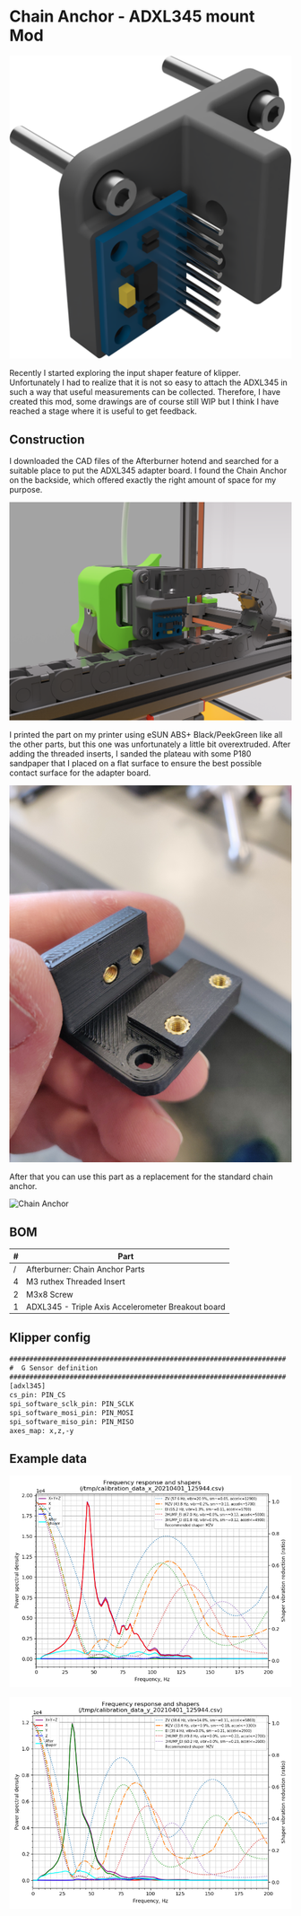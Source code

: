 # Chain Anchor - ADXL345 mount Mod

![Chain Anchor](../../padok/chain_anchor-ADXL345_mount/img/VORON2_v2.4_Assembly_-_Chain_Anchor_-_IGUS.png)

Recently I started exploring the input shaper feature of klipper. Unfortunately I had to realize that it is not so easy to attach the ADXL345 in such a way that useful measurements can be collected.
Therefore, I have created this mod, some drawings are of course still WIP but I think I have reached a stage where it is useful to get feedback.

## Construction

I downloaded the CAD files of the Afterburner hotend and searched for a suitable place to put the ADXL345 adapter board. I found the Chain Anchor on the backside, which offered exactly the right amount of space for my purpose.

![Chain Anchor](../../padok/chain_anchor-ADXL345_mount/img/VORON2_v2.4_Assembly_1.png)


I printed the part on my printer using eSUN ABS+ Black/PeekGreen like all the other parts, but this one was unfortunately a little bit overextruded.
After adding the threaded inserts, I sanded the plateau with some P180 sandpaper that I placed on a flat surface to ensure the best possible contact surface for the adapter board.

![Chain Anchor](../../padok/chain_anchor-ADXL345_mount/img/IMG_01.jpg)

After that you can use this part as a replacement for the standard chain anchor.

![Chain Anchor](../../padok/chain_anchor-ADXL345_mount/img/IMG_06.jpg)

## BOM

| #   | Part                                               |
| --- | -------------------------------------------------- |
| /   | Afterburner: Chain Anchor Parts                    |
| 4   | M3 ruthex Threaded Insert                          |
| 2   | M3x8 Screw                                         |
| 1   | ADXL345 - Triple Axis Accelerometer Breakout board |
## Klipper config

```
#####################################################################
#  G Sensor definition
#####################################################################
[adxl345]
cs_pin: PIN_CS
spi_software_sclk_pin: PIN_SCLK
spi_software_mosi_pin: PIN_MOSI
spi_software_miso_pin: PIN_MISO
axes_map: x,z,-y
```

## Example data

![calibration_data_x](../../padok/chain_anchor-ADXL345_mount/img/calibration_data_x.png)

![calibration_data_y](../../padok/chain_anchor-ADXL345_mount/img/calibration_data_y.png)
